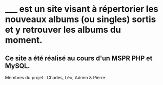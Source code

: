 # ___ est un site visant à répertorier les nouveaux albums (ou singles) sortis et y retrouver les albums du moment.

## Ce site a été réalisé au cours d'un MSPR PHP et MySQL.
Membres du projet : Charles, Léo, Adrien & Pierre

